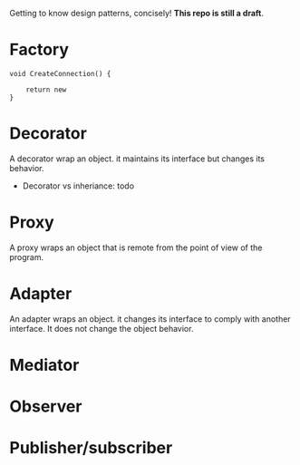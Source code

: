 Getting to know design patterns, concisely! **This repo is still a draft**.

# Factory

```clike
void CreateConnection() {
	
	return new 
}
```

# Decorator
A decorator wrap an object. it maintains its interface but changes its behavior.
- Decorator vs inheriance: todo
    
# Proxy
A proxy wraps an object that is remote from the  point of view of the program.

# Adapter
An adapter wraps an object. it changes its interface to comply with another interface. It does not change the object behavior.

# Mediator

# Observer

# Publisher/subscriber
